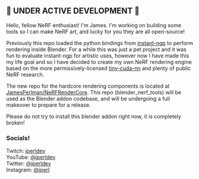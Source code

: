 
## 🚧 UNDER ACTIVE DEVELOPMENT 🚧

Hello, fellow NeRF enthusiast! I'm James. I'm working on building some tools so I can make NeRF art, and lucky for you they are all open-source!  

Previously this repo loaded the python bindings from [instant-ngp](https://github.com/NVLabs/instant-ngp) to perform rendering inside Blender.  For a while this was just a pet project and it was fun to evaluate instant-ngp for artistic uses, however now I have made this my life goal and so I have decided to create my own NeRF rendering engine based on the more permissively-licensed [tiny-cuda-nn](https://github.com/NVLabs/tiny-cuda-nn) and plenty of public NeRF research.

The new repo for the hardcore rendering components is located at [JamesPerlman/NeRFRenderCore](https://github.com/JamesPerlman/NeRFRenderCore).  This repo (blender_nerf_tools) will be used as the Blender addon codebase, and will be undergoing a full makeover to prepare for a release.

Please do not try to install this blender addon right now, it is completely broken!  

### Socials!

Twitch: [jperldev](https://twitch.tv/jperldev)  
YouTube: [@jperldev](https://youtube.com/@jperldev)  
Twitter: [@jperldev](https://twitter.com/jperldev)  
Instagram: [@jperl](https://instagram.com/jperl)  
